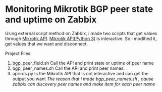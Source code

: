 # Monitoring Mikrotik BGP peer state and uptime on Zabbix
Using external script method on Zabbix, i made two scripts that get values through [Mikrotik API](https://wiki.mikrotik.com/wiki/Manual:API_Python3).
[Mikrotik API(Python 3)](https://wiki.mikrotik.com/wiki/Manual:API_Python3)  is interactive. So i modified it, get values that we want and disconnect.

Project Files:

1) bgp_peer_field.sh Call the API and print state or uptime of peer name
2) bgp_peer_names.sh Call the API and print peer names. 
3) apriros.py Is the Mikrotik API that is not interactive and can get the output you want
*The reason that i made bgp_peer_names.sh , cause zabbix can discovery peer names and make item for each peer name*



